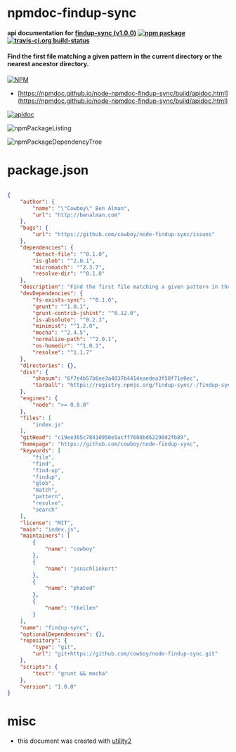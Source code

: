 # npmdoc-findup-sync

#### api documentation for  [findup-sync (v1.0.0)](https://github.com/cowboy/node-findup-sync)  [![npm package](https://img.shields.io/npm/v/npmdoc-findup-sync.svg?style=flat-square)](https://www.npmjs.org/package/npmdoc-findup-sync) [![travis-ci.org build-status](https://api.travis-ci.org/npmdoc/node-npmdoc-findup-sync.svg)](https://travis-ci.org/npmdoc/node-npmdoc-findup-sync)

#### Find the first file matching a given pattern in the current directory or the nearest ancestor directory.

[![NPM](https://nodei.co/npm/findup-sync.png?downloads=true&downloadRank=true&stars=true)](https://www.npmjs.com/package/findup-sync)

- [https://npmdoc.github.io/node-npmdoc-findup-sync/build/apidoc.html](https://npmdoc.github.io/node-npmdoc-findup-sync/build/apidoc.html)

[![apidoc](https://npmdoc.github.io/node-npmdoc-findup-sync/build/screenCapture.buildCi.browser.%252Ftmp%252Fbuild%252Fapidoc.html.png)](https://npmdoc.github.io/node-npmdoc-findup-sync/build/apidoc.html)

![npmPackageListing](https://npmdoc.github.io/node-npmdoc-findup-sync/build/screenCapture.npmPackageListing.svg)

![npmPackageDependencyTree](https://npmdoc.github.io/node-npmdoc-findup-sync/build/screenCapture.npmPackageDependencyTree.svg)



# package.json

```json

{
    "author": {
        "name": "\"Cowboy\" Ben Alman",
        "url": "http://benalman.com"
    },
    "bugs": {
        "url": "https://github.com/cowboy/node-findup-sync/issues"
    },
    "dependencies": {
        "detect-file": "^0.1.0",
        "is-glob": "^2.0.1",
        "micromatch": "^2.3.7",
        "resolve-dir": "^0.1.0"
    },
    "description": "Find the first file matching a given pattern in the current directory or the nearest ancestor directory.",
    "devDependencies": {
        "fs-exists-sync": "^0.1.0",
        "grunt": "^1.0.1",
        "grunt-contrib-jshint": "^0.12.0",
        "is-absolute": "^0.2.3",
        "minimist": "^1.2.0",
        "mocha": "^2.4.5",
        "normalize-path": "^2.0.1",
        "os-homedir": "^1.0.1",
        "resolve": "^1.1.7"
    },
    "directories": {},
    "dist": {
        "shasum": "6f7e4b57b6ee3a4037b4414eaedea3f58f71e0ec",
        "tarball": "https://registry.npmjs.org/findup-sync/-/findup-sync-1.0.0.tgz"
    },
    "engines": {
        "node": ">= 0.8.0"
    },
    "files": [
        "index.js"
    ],
    "gitHead": "c19ee365c78410950e5acff7608bd62290d2fb89",
    "homepage": "https://github.com/cowboy/node-findup-sync",
    "keywords": [
        "file",
        "find",
        "find-up",
        "findup",
        "glob",
        "match",
        "pattern",
        "resolve",
        "search"
    ],
    "license": "MIT",
    "main": "index.js",
    "maintainers": [
        {
            "name": "cowboy"
        },
        {
            "name": "jonschlinkert"
        },
        {
            "name": "phated"
        },
        {
            "name": "tkellen"
        }
    ],
    "name": "findup-sync",
    "optionalDependencies": {},
    "repository": {
        "type": "git",
        "url": "git+https://github.com/cowboy/node-findup-sync.git"
    },
    "scripts": {
        "test": "grunt && mocha"
    },
    "version": "1.0.0"
}
```



# misc
- this document was created with [utility2](https://github.com/kaizhu256/node-utility2)
